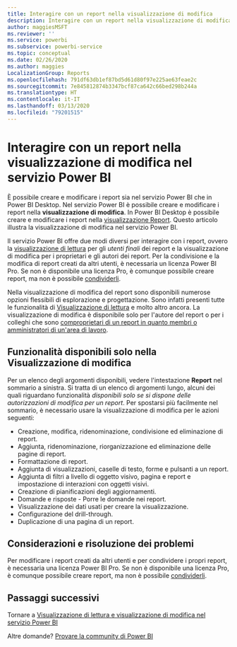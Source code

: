 ```yaml
---
title: Interagire con un report nella visualizzazione di modifica
description: Interagire con un report nella visualizzazione di modifica dei report nel servizio Power BI
author: maggiesMSFT
ms.reviewer: ''
ms.service: powerbi
ms.subservice: powerbi-service
ms.topic: conceptual
ms.date: 02/26/2020
ms.author: maggies
LocalizationGroup: Reports
ms.openlocfilehash: 791df63db1ef87bd5d61d80f97e225ae63feae2c
ms.sourcegitcommit: 7e845812874b3347bcf87ca642c66bed298b244a
ms.translationtype: HT
ms.contentlocale: it-IT
ms.lasthandoff: 03/13/2020
ms.locfileid: "79201515"
---
```

# <a name="interact-with-a-report-in-editing-view-in-the-power-bi-service"></a>Interagire con un report nella visualizzazione di modifica nel servizio Power BI
È possibile creare e modificare i report sia nel servizio Power BI che in Power BI Desktop. Nel servizio Power BI è possibile creare e modificare i report nella **visualizzazione di modifica**. In Power BI Desktop è possibile creare e modificare i report nella [visualizzazione Report](desktop-report-view.md). Questo articolo illustra la visualizzazione di modifica nel servizio Power BI. 

Il servizio Power BI offre due modi diversi per interagire con i report, ovvero la [visualizzazione di lettura](consumer/end-user-reading-view.md) per gli *utenti finali* dei report e la visualizzazione di modifica per i proprietari e gli autori dei report.  Per la condivisione e la modifica di report creati da altri utenti, è necessaria un licenza Power BI Pro. Se non è disponibile una licenza Pro, è comunque possibile creare report, ma non è possibile [condividerli](service-share-reports.md).    

Nella visualizzazione di modifica del report sono disponibili numerose opzioni flessibili di esplorazione e progettazione. Sono infatti presenti tutte le funzionalità di [Visualizzazione di lettura](consumer/end-user-reading-view.md) e molto altro ancora. La visualizzazione di modifica è disponibile solo per l'autore del report o per i colleghi che sono [comproprietari di un report in quanto membri o amministratori di un'area di lavoro](service-create-distribute-apps.md).

## <a name="functionality-only-available-in-editing-view"></a>Funzionalità disponibili solo nella Visualizzazione di modifica
Per un elenco degli argomenti disponibili, vedere l'intestazione **Report** nel sommario a sinistra. Si tratta di un elenco di argomenti lungo, alcuni dei quali riguardano funzionalità *disponibili solo se si dispone delle autorizzazioni di modifica per un report*.  Per spostarsi più facilmente nel sommario, è necessario usare la visualizzazione di modifica per le azioni seguenti:

* Creazione, modifica, ridenominazione, condivisione ed eliminazione di report.
* Aggiunta, ridenominazione, riorganizzazione ed eliminazione delle pagine di report.
* Formattazione di report.
* Aggiunta di visualizzazioni, caselle di testo, forme e pulsanti a un report.
* Aggiunta di filtri a livello di oggetto visivo, pagina e report e impostazione di interazioni con oggetti visivi.
* Creazione di pianificazioni degli aggiornamenti.
* Domande e risposte - Porre le domande nei report.
* Visualizzazione dei dati usati per creare la visualizzazione. 
* Configurazione del drill-through.
* Duplicazione di una pagina di un report.

## <a name="considerations-and-troubleshooting"></a>Considerazioni e risoluzione dei problemi
Per modificare i report creati da altri utenti e per condividere i propri report, è necessaria una licenza Power BI Pro.  Se non è disponibile una licenza Pro, è comunque possibile creare report, ma non è possibile [condividerli](service-share-reports.md).


## <a name="next-steps"></a>Passaggi successivi
Tornare a [Visualizzazione di lettura e visualizzazione di modifica nel servizio Power BI](consumer/end-user-reading-view.md)

Altre domande? [Provare la community di Power BI](https://community.powerbi.com/)

